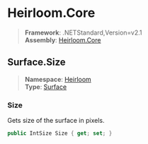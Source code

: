 # Heirloom.Core

> **Framework**: .NETStandard,Version=v2.1  
> **Assembly**: [Heirloom.Core][0]  

## Surface.Size

> **Namespace**: [Heirloom][0]  
> **Type**: [Surface][1]  

### Size

Gets size of the surface in pixels.

```cs
public IntSize Size { get; set; }
```

[0]: ../../../Heirloom.Core.md
[1]: ../Surface.md

